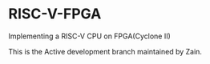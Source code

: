 # RISC-V-FPGA
Implementing a RISC-V CPU on FPGA(Cyclone II)

This is the Active development branch maintained by Zain.
